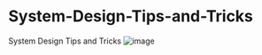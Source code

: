 # System-Design-Tips-and-Tricks
System Design Tips and Tricks
![image](https://user-images.githubusercontent.com/115500959/195582215-52ae69df-9d45-4b17-91aa-f5a8604a20cf.png)
